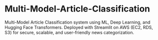 # Multi-Model-Article-Classification
Multi-Model Article Classification system using ML, Deep Learning, and Hugging Face Transformers. Deployed with Streamlit on AWS (EC2, RDS, S3) for secure, scalable, and user-friendly news categorization.
